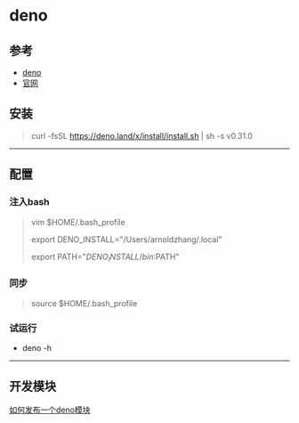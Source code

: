 # deno

## 参考
- [deno](http://www.ruanyifeng.com/blog/2020/01/deno-intro.html)
- [官网](https://github.com/denoland/deno/releases)

## 安装
> curl -fsSL https://deno.land/x/install/install.sh | sh -s v0.31.0

---

## 配置

### 注入bash
> vim $HOME/.bash_profile
>
> export DENO_INSTALL="/Users/arnoldzhang/.local"
>
> export PATH="$DENO_INSTALL/bin:$PATH"
>

### 同步
> source $HOME/.bash_profile

### 试运行
- deno -h

---

## 开发模块
[如何发布一个deno模块](https://dev.to/craigmorten/how-to-publish-deno-modules-2cg6)

